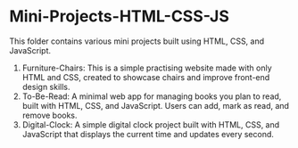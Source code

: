 # Mini-Projects-HTML-CSS-JS
This folder contains various mini projects built using HTML, CSS, and JavaScript.

1. Furniture-Chairs: This is a simple practising website made with only HTML and CSS, created to showcase chairs and improve front-end design skills.
2. To-Be-Read: A minimal web app for managing books you plan to read, built with HTML, CSS, and JavaScript. Users can add, mark as read, and remove books.
3. Digital-Clock: A simple digital clock project built with HTML, CSS, and JavaScript that displays the current time and updates every second.
